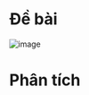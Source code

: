 # Đề bài
![image](https://github.com/VanHoang110802/Competitive_Programming/assets/108053955/3bfb4750-0c40-4915-bb49-0a2475b44bfa)

# Phân tích
